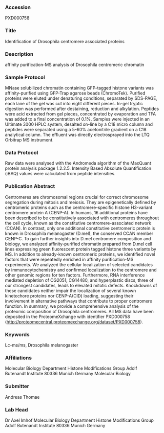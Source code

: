 ### Accession
PXD000758

### Title
Identification of Drosophila centromere associated proteins

### Description
affinity purification-MS analysis of Drosophila centromeric chromatin

### Sample Protocol
MNase solubilized chromatin containing GFP-tagged histone variants was affinity-purified using GFP-Trap agarose beads (ChromoTek). Purified proteins were eluted under denaturing conditions, separated by SDS-PAGE, each lane of the gel was cut into eight different pieces. In-gel tryptic digestion was performed after  destaining, reduction and alkylation. Peptides were acid extracted from gel pieces, concentrated by evaporation and TFA  was added to a final concentration of 0.1%. Samples were injected in an Ultimate 3000 HPLC system, desalted on-line by a C18 micro column and peptides were separated using a 5-60% acetonitrile gradient on a C18 analytical column. The effluent was directly electrosprayed into the LTQ Orbitrap MS instrument.

### Data Protocol
Raw data were analysed with the Andromeda algorithm of the MaxQuant protein analysis package 1.2.2.5.  Intensity Based Absolute Quantification (iBAQ) values were calculated from peptide intensities.

### Publication Abstract
Centromeres are chromosomal regions crucial for correct chromosome segregation during mitosis and meiosis. They are epigenetically defined by centromeric proteins such as the centromere-specific histone H3-variant centromere protein A (CENP-A). In humans, 16 additional proteins have been described to be constitutively associated with centromeres throughout the cell cycle, known as the constitutive centromere-associated network (CCAN). In contrast, only one additional constitutive centromeric protein is known in Drosophila melanogaster (D.mel), the conserved CCAN member CENP-C. To gain further insights into D.mel centromere composition and biology, we analyzed affinity-purified chromatin prepared from D.mel cell lines expressing green fluorescent protein tagged histone three variants by MS. In addition to already-known centromeric proteins, we identified novel factors that were repeatedly enriched in affinity purification-MS experiments. We analyzed the cellular localization of selected candidates by immunocytochemistry and confirmed localization to the centromere and other genomic regions for ten factors. Furthermore, RNA interference mediated depletion of CG2051, CG14480, and hyperplastic discs, three of our strongest candidates, leads to elevated mitotic defects. Knockdowns of these candidates neither impair the localization of several known kinetochore proteins nor CENP-A(CID) loading, suggesting their involvement in alternative pathways that contribute to proper centromere function. In summary, we provide a comprehensive analysis of the proteomic composition of Drosophila centromeres. All MS data have been deposited in the ProteomeXchange with identifier PXD000758 (http://proteomecentral.proteomexchange.org/dataset/PXD000758).

### Keywords
Lc-ms/ms, Drosophila melanogaster

### Affiliations
Molecular Biology Department Histone Modifications Group Adolf Butenandt Institute 80336 Munich Germany
Molecular Biology

### Submitter
Andreas Thomae

### Lab Head
Dr Axel Imhof
Molecular Biology Department Histone Modifications Group Adolf Butenandt Institute 80336 Munich Germany


